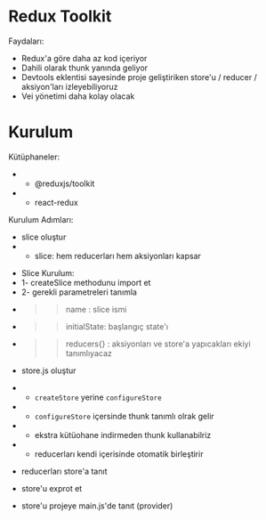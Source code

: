 # Redux Toolkit

Faydaları:

- Redux'a göre daha az kod içeriyor
- Dahili olarak thunk yanında geliyor
- Devtools eklentisi sayesinde proje geliştiriken store'u / reducer / aksiyon'ları izleyebiliyoruz
- Vei yönetimi daha kolay olacak

# Kurulum

Kütüphaneler:

- - @reduxjs/toolkit
- - react-redux

Kurulum Adımları:

- slice oluştur
- - slice: hem reducerları hem aksiyonları kapsar

* Slice Kurulum:
* 1- createSlice methodunu import et
* 2- gerekli parametreleri tanımla
* > > name : slice ismi
* > > initialState: başlangıç state'ı
* > > reducers{} : aksiyonları ve store'a yapıcakları ekiyi tanımlıyacaz

- store.js oluştur
- - `createStore` yerine `configureStore`
- - `configureStore` içersinde thunk tanımlı olrak gelir
- - ekstra kütüohane indirmeden thunk kullanabilriz
- - reducerları kendi içerisinde otomatik birleştirir

- reducerları store'a tanıt
- store'u exprot et
- store'u projeye main.js'de tanıt (provider)
